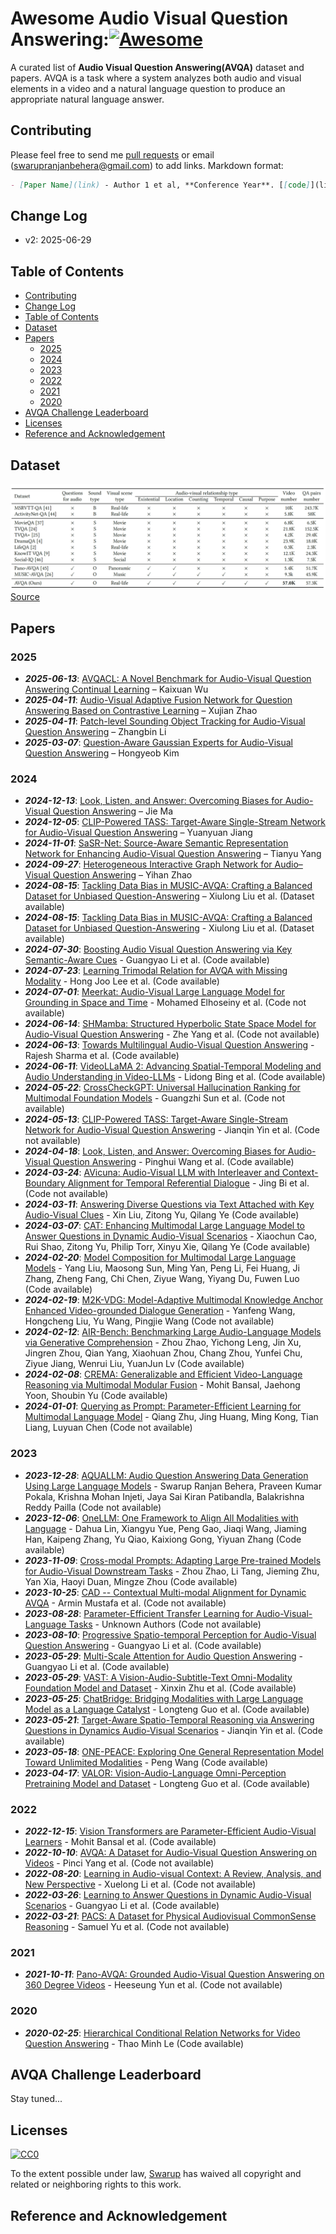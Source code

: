 # Awesome Audio Visual Question Answering:[![Awesome](https://awesome.re/badge.svg)](https://awesome.re)

A curated list of **Audio Visual Question Answering(AVQA)** dataset and papers. AVQA is a task where a system analyzes both audio and visual elements in a video and a natural language question to produce an appropriate natural language answer.

## Contributing
Please feel free to send me [pull requests](https://github.com/swarupbehera/awesome-audio-visual-question-answering/pulls) or email (swarupranjanbehera@gmail.com) to add links.
Markdown format:

```markdown
- [Paper Name](link) - Author 1 et al, **Conference Year**. [[code]](link)
```

## Change Log

- v2: 2025-06-29

## Table of Contents
  * [Contributing](#contributing)
  * [Change Log](#change-log)
  * [Table of Contents](#table-of-contents)
  * [Dataset](#Dataset)
  * [Papers](#papers)
     * [2025](#2025)
     * [2024](#2024)
     * [2023](#2023)
     * [2022](#2022)
     * [2021](#2021)
     * [2020](#2020)
  * [AVQA Challenge Leaderboard](#avqa-challenge-leaderboard)
  * [Licenses](#licenses)
  * [Reference and Acknowledgement](#reference-and-acknowledgement)

## Dataset
![AVQA Dataset Comparison](DC.png?raw=true "AVQA Dataset Comparison")
[Source](http://mn.cs.tsinghua.edu.cn/avqa/)
<!-- | Dataset | Number of Audios | Duration (hours) | Maximum Duration (seconds) | Average Duration (seconds) | Question-Answer Source | Language | Number of Questions | Number of Answers | Training Set Size | Validation Set Size | Test Set Size |
|---------|-----------------|------------------|----------------------------|----------------------------|-----------------------|----------|---------------------|-------------------|-------------------|---------------------|----------------|
| [ClothoAQA](https://zenodo.org/record/6473207) | 1991 | 12.44 | 30 | 21 | Crowdsourced | English | 9153 | 830 | 1174 | 344 | 473 |
| [CLEAR](https://ieee-dataport.org/open-access/clear-dataset-compositional-language-and-elementary-acoustic-reasoning) | 50000 | 3.12 | 0.4 | 0.25 | Programmatically Generated | English | 130957 | 47 | 35000 | 7500 | 7500 |
| [DAQA](https://github.com/facebookresearch/daqa) | 100000 | 2244.4 | 178.2 | 80.8 | Programmatically Generated | English | 599294 | 36 | 80000 | 10000 | 10000 | -->

## Papers

### 2025
- ***_2025-06-13_***: [AVQACL: A Novel Benchmark for Audio-Visual Question Answering Continual Learning](https://cvpr.thecvf.com/virtual/2025/poster/35098) – Kaixuan Wu
- ***_2025-04-11_***: [Audio-Visual Adaptive Fusion Network for Question Answering Based on Contrastive Learning](https://ojs.aaai.org/index.php/AAAI/article/view/33138) – Xujian Zhao
- ***_2025-04-11_***: [Patch-level Sounding Object Tracking for Audio-Visual Question Answering](https://ojs.aaai.org/index.php/AAAI/article/view/32538) – Zhangbin Li
- ***_2025-03-07_***: [Question-Aware Gaussian Experts for Audio-Visual Question Answering](https://openaccess.thecvf.com/content/CVPR2025/papers/Kim_Question-Aware_Gaussian_Experts_for_Audio-Visual_Question_Answering_CVPR_2025_paper.pdf) – Hongyeob Kim

### 2024
- ***_2024-12-13_***: [Look, Listen, and Answer: Overcoming Biases for Audio-Visual Question Answering](https://nips.cc/virtual/2024/poster/93303) – Jie Ma
- ***_2024-12-05_***: [CLIP-Powered TASS: Target-Aware Single-Stream Network for Audio-Visual Question Answering](https://dl.acm.org/doi/10.1007/s11263-024-02289-z) – Yuanyuan Jiang
- ***_2024-11-01_***: [SaSR-Net: Source-Aware Semantic Representation Network for Enhancing Audio-Visual Question Answering](https://aclanthology.org/2024.findings-emnlp.933/) – Tianyu Yang
- ***_2024-09-27_***: [Heterogeneous Interactive Graph Network for Audio–Visual Question Answering](https://www.sciencedirect.com/science/article/abs/pii/S0950705124007998) – Yihan Zhao
- ***_2024-08-15_***: [Tackling Data Bias in MUSIC-AVQA: Crafting a Balanced Dataset for Unbiased Question-Answering](https://openaccess.thecvf.com/content/WACV2024/papers/Liu_Tackling_Data_Bias_in_MUSIC-AVQA_Crafting_a_Balanced_Dataset_for_WACV_2024_paper.pdf) – Xiulong Liu et al. (Dataset available)
- ***_2024-08-15_***: [Tackling Data Bias in MUSIC-AVQA: Crafting a Balanced Dataset for Unbiased Question-Answering](https://openaccess.thecvf.com/content/WACV2024/papers/Liu_Tackling_Data_Bias_in_MUSIC-AVQA_Crafting_a_Balanced_Dataset_for_WACV_2024_paper.pdf) - Xiulong Liu et al. (Dataset available)
- ***_2024-07-30_***: [Boosting Audio Visual Question Answering via Key Semantic-Aware Cues](https://arxiv.org/pdf/2407.20693v1) - Guangyao Li et al. (Code available)
- ***_2024-07-23_***: [Learning Trimodal Relation for AVQA with Missing Modality](https://paperswithcode.com/paper/learning-trimodal-relation-for-avqa-with) - Hong Joo Lee et al. (Code available)
- ***_2024-07-01_***: [Meerkat: Audio-Visual Large Language Model for Grounding in Space and Time](https://paperswithcode.com/paper/meerkat-audio-visual-large-language-model-for) - Mohamed Elhoseiny et al. (Code not available)
- ***_2024-06-14_***: [SHMamba: Structured Hyperbolic State Space Model for Audio-Visual Question Answering](https://paperswithcode.com/paper/shmamba-structured-hyperbolic-state-space) - Zhe Yang et al. (Code not available)
- ***_2024-06-13_***: [Towards Multilingual Audio-Visual Question Answering](https://paperswithcode.com/paper/towards-multilingual-audio-visual-question) - Rajesh Sharma et al. (Code available)
- ***_2024-06-11_***: [VideoLLaMA 2: Advancing Spatial-Temporal Modeling and Audio Understanding in Video-LLMs](https://paperswithcode.com/paper/videollama-2-advancing-spatial-temporal) - Lidong Bing et al. (Code available)
- ***_2024-05-22_***: [CrossCheckGPT: Universal Hallucination Ranking for Multimodal Foundation Models](https://paperswithcode.com/paper/crosscheckgpt-universal-hallucination-ranking) - Guangzhi Sun et al. (Code not available)
- ***_2024-05-13_***: [CLIP-Powered TASS: Target-Aware Single-Stream Network for Audio-Visual Question Answering](https://paperswithcode.com/paper/clip-powered-tass-target-aware-single-stream) - Jianqin Yin et al. (Code not available)
- ***_2024-04-18_***: [Look, Listen, and Answer: Overcoming Biases for Audio-Visual Question Answering](https://paperswithcode.com/paper/look-listen-and-answer-overcoming-biases-for) - Pinghui Wang et al. (Code available)
- ***_2024-03-24_***: [AVicuna: Audio-Visual LLM with Interleaver and Context-Boundary Alignment for Temporal Referential Dialogue](https://paperswithcode.com/paper/avicuna-audio-visual-llm-with-interleaver-and) - Jing Bi et al. (Code not available)
- ***_2024-03-11_***: [Answering Diverse Questions via Text Attached with Key Audio-Visual Clues](https://paperswithcode.com/paper/answering-diverse-questions-via-text-attached) - Xin Liu, Zitong Yu, Qilang Ye (Code available)
- ***_2024-03-07_***: [CAT: Enhancing Multimodal Large Language Model to Answer Questions in Dynamic Audio-Visual Scenarios](https://paperswithcode.com/paper/cat-enhancing-multimodal-large-language-model) - Xiaochun Cao, Rui Shao, Zitong Yu, Philip Torr, Xinyu Xie, Qilang Ye (Code available)
- ***_2024-02-20_***: [Model Composition for Multimodal Large Language Models](https://paperswithcode.com/paper/model-composition-for-multimodal-large) - Yang Liu, Maosong Sun, Ming Yan, Peng Li, Fei Huang, Ji Zhang, Zheng Fang, Chi Chen, Ziyue Wang, Yiyang Du, Fuwen Luo (Code available)
- ***_2024-02-19_***: [M2K-VDG: Model-Adaptive Multimodal Knowledge Anchor Enhanced Video-grounded Dialogue Generation](https://paperswithcode.com/paper/m2k-vdg-model-adaptive-multimodal-knowledge) - Yanfeng Wang, Hongcheng Liu, Yu Wang, Pingjie Wang (Code not available)
- ***_2024-02-12_***: [AIR-Bench: Benchmarking Large Audio-Language Models via Generative Comprehension](https://paperswithcode.com/paper/air-bench-benchmarking-large-audio-language) - Zhou Zhao, Yichong Leng, Jin Xu, Jingren Zhou, Qian Yang, Xiaohuan Zhou, Chang Zhou, Yunfei Chu, Ziyue Jiang, Wenrui Liu, YuanJun Lv (Code available)
- ***_2024-02-08_***: [CREMA: Generalizable and Efficient Video-Language Reasoning via Multimodal Modular Fusion](https://paperswithcode.com/paper/crema-multimodal-compositional-video) - Mohit Bansal, Jaehong Yoon, Shoubin Yu (Code available)
- ***_2024-01-01_***: [Querying as Prompt: Parameter-Efficient Learning for Multimodal Language Model](https://paperswithcode.com/paper/querying-as-prompt-parameter-efficient) - Qiang Zhu, Jing Huang, Ming Kong, Tian Liang, Luyuan Chen (Code not available)

### 2023
- ***_2023-12-28_***: [AQUALLM: Audio Question Answering Data Generation Using Large Language Models](https://paperswithcode.com/paper/aquallm-audio-question-answering-data) - Swarup Ranjan Behera, Praveen Kumar Pokala, Krishna Mohan Injeti, Jaya Sai Kiran Patibandla, Balakrishna Reddy Pailla (Code not available)
- ***_2023-12-06_***: [OneLLM: One Framework to Align All Modalities with Language](https://paperswithcode.com/paper/onellm-one-framework-to-align-all-modalities) - Dahua Lin, Xiangyu Yue, Peng Gao, Jiaqi Wang, Jiaming Han, Kaipeng Zhang, Yu Qiao, Kaixiong Gong, Yiyuan Zhang (Code available)
- ***_2023-11-09_***: [Cross-modal Prompts: Adapting Large Pre-trained Models for Audio-Visual Downstream Tasks](https://paperswithcode.com/paper/cross-modal-prompts-adapting-large-pre) - Zhou Zhao, Li Tang, Jieming Zhu, Yan Xia, Haoyi Duan, Mingze Zhou (Code available)
- ***_2023-10-25_***: [CAD -- Contextual Multi-modal Alignment for Dynamic AVQA](https://paperswithcode.com/paper/cad-contextual-multi-modal-alignment-for) - Armin Mustafa et al. (Code not available)
- ***_2023-08-28_***: [Parameter-Efficient Transfer Learning for Audio-Visual-Language Tasks](https://paperswithcode.com/paper/parameter-efficient-transfer-learning-for-2) - Unknown Authors (Code not available)
- ***_2023-08-10_***: [Progressive Spatio-temporal Perception for Audio-Visual Question Answering](https://paperswithcode.com/paper/progressive-spatio-temporal-perception-for) - Guangyao Li et al. (Code available)
- ***_2023-05-29_***: [Multi-Scale Attention for Audio Question Answering](https://paperswithcode.com/paper/multi-scale-attention-for-audio-question) - Guangyao Li et al. (Code available)
- ***_2023-05-29_***: [VAST: A Vision-Audio-Subtitle-Text Omni-Modality Foundation Model and Dataset](https://paperswithcode.com/paper/vast-a-vision-audio-subtitle-text-omni-1) - Xinxin Zhu et al. (Code available)
- ***_2023-05-25_***: [ChatBridge: Bridging Modalities with Large Language Model as a Language Catalyst](https://paperswithcode.com/paper/chatbridge-bridging-modalities-with-large) - Longteng Guo et al. (Code available)
- ***_2023-05-21_***: [Target-Aware Spatio-Temporal Reasoning via Answering Questions in Dynamics Audio-Visual Scenarios](https://paperswithcode.com/paper/target-aware-spatio-temporal-reasoning-via) - Jianqin Yin et al. (Code available)
- ***_2023-05-18_***: [ONE-PEACE: Exploring One General Representation Model Toward Unlimited Modalities](https://paperswithcode.com/paper/one-peace-exploring-one-general) - Peng Wang (Code available)
- ***_2023-04-17_***: [VALOR: Vision-Audio-Language Omni-Perception Pretraining Model and Dataset](https://paperswithcode.com/paper/valor-vision-audio-language-omni-perception) - Longteng Guo et al. (Code available)

### 2022
- ***_2022-12-15_***: [Vision Transformers are Parameter-Efficient Audio-Visual Learners](https://paperswithcode.com/paper/vision-transformers-are-parameter-efficient) - Mohit Bansal et al. (Code available)
- ***_2022-10-10_***: [AVQA: A Dataset for Audio-Visual Question Answering on Videos](https://dl.acm.org/doi/pdf/10.1145/3503161.3548291) - Pinci Yang et al. (Code not available)
- ***_2022-08-20_***: [Learning in Audio-visual Context: A Review, Analysis, and New Perspective](https://paperswithcode.com/paper/learning-in-audio-visual-context-a-review) - Xuelong Li et al. (Code not available)
- ***_2022-03-26_***: [Learning to Answer Questions in Dynamic Audio-Visual Scenarios](https://paperswithcode.com/paper/learning-to-answer-questions-in-dynamic-audio) - Guangyao Li et al. (Code available)
- ***_2022-03-21_***: [PACS: A Dataset for Physical Audiovisual CommonSense Reasoning](https://www.ecva.net/papers/eccv_2022/papers_ECCV/papers/136970286.pdf) - Samuel Yu et al. (Code not available)

### 2021
- ***_2021-10-11_***: [Pano-AVQA: Grounded Audio-Visual Question Answering on 360 Degree Videos](https://openaccess.thecvf.com/content/ICCV2021/papers/Yun_Pano-AVQA_Grounded_Audio-Visual_Question_Answering_on_360deg_Videos_ICCV_2021_paper.pdf) - Heeseung Yun et al. (Code not available)

### 2020
- ***_2020-02-25_***: [Hierarchical Conditional Relation Networks for Video Question Answering](https://paperswithcode.com/paper/hierarchical-conditional-relation-networks) - Thao Minh Le (Code available)

## AVQA Challenge Leaderboard
Stay tuned...

## Licenses

[![CC0](http://i.creativecommons.org/p/zero/1.0/88x31.png)](http://creativecommons.org/publicdomain/zero/1.0/)

To the extent possible under law, [Swarup](https://github.com/swarupbehera/) has waived all copyright and related or neighboring rights to this work.

## Reference and Acknowledgement
